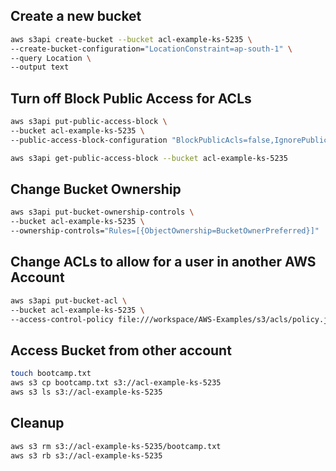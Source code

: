 ## Create a new bucket

```sh
aws s3api create-bucket --bucket acl-example-ks-5235 \
--create-bucket-configuration="LocationConstraint=ap-south-1" \
--query Location \
--output text
```

## Turn off Block Public Access for ACLs

```sh
aws s3api put-public-access-block \
--bucket acl-example-ks-5235 \
--public-access-block-configuration "BlockPublicAcls=false,IgnorePublicAcls=false,BlockPublicPolicy=true,RestrictPublicBuckets=true"
```

```sh
aws s3api get-public-access-block --bucket acl-example-ks-5235
```

## Change Bucket Ownership


```sh
aws s3api put-bucket-ownership-controls \
--bucket acl-example-ks-5235 \
--ownership-controls="Rules=[{ObjectOwnership=BucketOwnerPreferred}]"
```

## Change ACLs to allow for a user in another AWS Account

```sh
aws s3api put-bucket-acl \
--bucket acl-example-ks-5235 \
--access-control-policy file:///workspace/AWS-Examples/s3/acls/policy.json
```

## Access Bucket from other account

```sh
touch bootcamp.txt
aws s3 cp bootcamp.txt s3://acl-example-ks-5235
aws s3 ls s3://acl-example-ks-5235
```

## Cleanup

```sh
aws s3 rm s3://acl-example-ks-5235/bootcamp.txt
aws s3 rb s3://acl-example-ks-5235
```